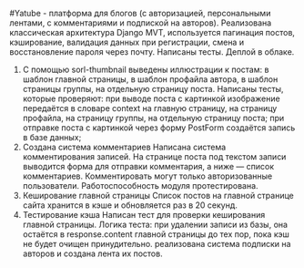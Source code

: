 #Yatube - платформа для блогов (с авторизацией, персональными лентами, с комментариями и подпиской на авторов).
Реализована классическая архитектура Django MVT, используется пагинация постов, кэширование, валидация данных при регистрации, смена и восстановление пароля через почту. Написаны тесты. Деплой в облаке.
1. С помощью sorl-thumbnail выведены иллюстрации к постам:
в шаблон главной страницы,
в шаблон профайла автора,
в шаблон страницы группы,
на отдельную страницу поста.
Написаны тесты, которые проверяют:
при выводе поста с картинкой изображение передаётся в словаре context
на главную страницу,
на страницу профайла,
на страницу группы,
на отдельную страницу поста;
при отправке поста с картинкой через форму PostForm создаётся запись в базе данных;
2. Создана система комментариев
Написана система комментирования записей. На странице поста под текстом записи выводится форма для отправки комментария, а ниже — список комментариев. Комментировать могут только авторизованные пользователи. 
Работоспособность модуля протестирована.
3. Кеширование главной страницы
Список постов на главной странице сайта хранится в кэше и обновляется раз в 20 секунд.
4. Тестирование кэша
Написан тест для проверки кеширования главной страницы. Логика теста: при удалении записи из базы, она остаётся в response.content главной страницы до тех пор, пока кэш не будет очищен принудительно.
реализована система подписки на авторов и создана лента их постов.
